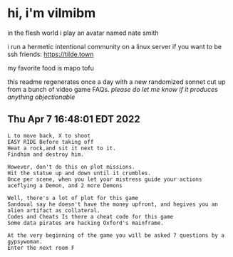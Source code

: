 # hi, i'm vilmibm

in the flesh world i play an avatar named nate smith

i run a hermetic intentional community on a linux server if you want to be ssh friends: https://tilde.town

my favorite food is mapo tofu

this readme regenerates once a day with a new randomized sonnet cut up from a bunch of video game FAQs.
_please do let me know if it produces anything objectionable_

## Thu Apr  7 16:48:01 EDT 2022

    L to move back, X to shoot
    EASY RIDE Before taking off
    Heat a rock,and sit it next to it.
    Findhim and destroy him.
    
    However, don't do this on plot missions.
    Hit the statue up and down until it crumbles.
    Once per scene, when you let your mistress guide your actions
    aceflying a Demon, and 2 more Demons
    
    Well, there's a lot of plot for this game
    Sandoval say he doesn't have the money upfront, and hegives you an alien artifact as collateral.
    Codes and Cheats Is there a cheat code for this game
    Some data pirates are hacking Oxford's mainframe.
    
    At the very beginning of the game you will be asked 7 questions by a gypsywoman.
    Enter the next room F
